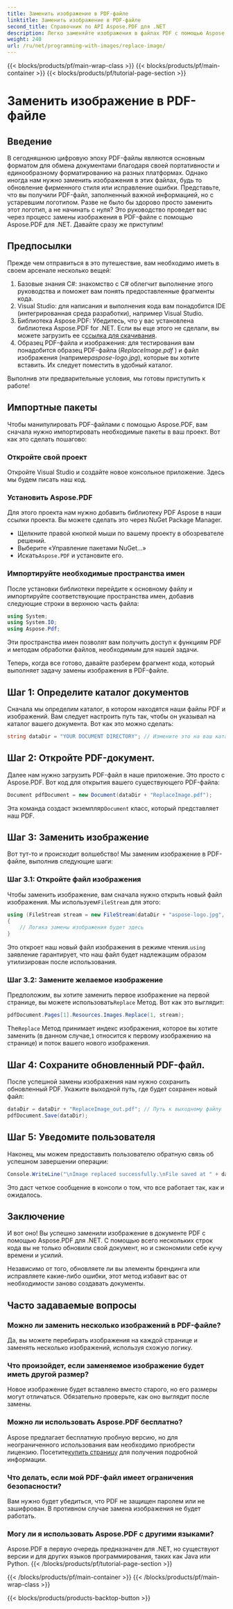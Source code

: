 ```yaml
---
title: Заменить изображение в PDF-файле
linktitle: Заменить изображение в PDF-файле
second_title: Справочник по API Aspose.PDF для .NET
description: Легко заменяйте изображения в файлах PDF с помощью Aspose.PDF для .NET. Следуйте этому руководству для пошаговых инструкций и улучшите свои навыки управления PDF.
weight: 240
url: /ru/net/programming-with-images/replace-image/
---
```


{{< blocks/products/pf/main-wrap-class >}}
{{< blocks/products/pf/main-container >}}
{{< blocks/products/pf/tutorial-page-section >}}

# Заменить изображение в PDF-файле

## Введение

В сегодняшнюю цифровую эпоху PDF-файлы являются основным форматом для обмена документами благодаря своей портативности и единообразному форматированию на разных платформах. Однако иногда нам нужно заменить изображения в этих файлах, будь то обновление фирменного стиля или исправление ошибки. Представьте, что вы получили PDF-файл, заполненный важной информацией, но с устаревшим логотипом. Разве не было бы здорово просто заменить этот логотип, а не начинать с нуля? Это руководство проведет вас через процесс замены изображения в PDF-файле с помощью Aspose.PDF для .NET. Давайте сразу же приступим!

## Предпосылки

Прежде чем отправиться в это путешествие, вам необходимо иметь в своем арсенале несколько вещей:

1. Базовые знания C#: знакомство с C# облегчит выполнение этого руководства и поможет вам понять предоставленные фрагменты кода.
2. Visual Studio: для написания и выполнения кода вам понадобится IDE (интегрированная среда разработки), например Visual Studio.
3.  Библиотека Aspose.PDF: Убедитесь, что у вас установлена библиотека Aspose.PDF for .NET. Если вы еще этого не сделали, вы можете загрузить ее с[ссылка для скачивания](https://releases.aspose.com/pdf/net/).
4. Образец PDF-файла и изображения: для тестирования вам понадобится образец PDF-файла (*ReplaceImage.pdf* ) и файл изображения (например*aspose-logo.jpg*), которые вы хотите вставить. Их следует поместить в удобный каталог.

Выполнив эти предварительные условия, мы готовы приступить к работе! 

## Импортные пакеты

Чтобы манипулировать PDF-файлами с помощью Aspose.PDF, вам сначала нужно импортировать необходимые пакеты в ваш проект. Вот как это сделать пошагово:

### Откройте свой проект

Откройте Visual Studio и создайте новое консольное приложение. Здесь мы будем писать наш код.

### Установить Aspose.PDF

Для этого проекта нам нужно добавить библиотеку PDF Aspose в наши ссылки проекта. Вы можете сделать это через NuGet Package Manager. 

- Щелкните правой кнопкой мыши по вашему проекту в обозревателе решений.
- Выберите «Управление пакетами NuGet...»
-  Искать`Aspose.PDF` и установите его.

### Импортируйте необходимые пространства имен 

После установки библиотеки перейдите к основному файлу и импортируйте соответствующие пространства имен, добавив следующие строки в верхнюю часть файла:

```csharp
using System;
using System.IO;
using Aspose.Pdf;
```

Эти пространства имен позволят вам получить доступ к функциям PDF и методам обработки файлов, необходимым для нашей задачи.

Теперь, когда все готово, давайте разберем фрагмент кода, который выполняет задачу замены изображения в PDF-файле. 

## Шаг 1: Определите каталог документов

Сначала мы определим каталог, в котором находятся наши файлы PDF и изображений. Вам следует настроить путь так, чтобы он указывал на каталог вашего документа. Вот как это можно сделать:

```csharp
string dataDir = "YOUR DOCUMENT DIRECTORY"; // Измените это на ваш каталог
```

## Шаг 2: Откройте PDF-документ.

Далее нам нужно загрузить PDF-файл в наше приложение. Это просто с Aspose.PDF. Вот код для открытия вашего существующего PDF-файла:

```csharp
Document pdfDocument = new Document(dataDir + "ReplaceImage.pdf");
```

 Эта команда создаст экземпляр`Document` класс, который представляет наш PDF.

## Шаг 3: Заменить изображение

Вот тут-то и происходит волшебство! Мы заменим изображение в PDF-файле, выполнив следующие шаги:

### Шаг 3.1: Откройте файл изображения

 Чтобы заменить изображение, вам сначала нужно открыть новый файл изображения. Мы используем`FileStream` для этого:

```csharp
using (FileStream stream = new FileStream(dataDir + "aspose-logo.jpg", FileMode.Open))
{
    // Логика замены изображения будет здесь
}
```

 Это откроет наш новый файл изображения в режиме чтения.`using` заявление гарантирует, что наш файл будет надлежащим образом утилизирован после использования.

### Шаг 3.2: Замените желаемое изображение

 Предположим, вы хотите заменить первое изображение на первой странице, вы можете использовать`Replace` Метод. Вот как это выглядит:

```csharp
pdfDocument.Pages[1].Resources.Images.Replace(1, stream);
```

 The`Replace` Метод принимает индекс изображения, которое вы хотите заменить (в данном случае,`1` относится к первому изображению на странице) и поток вашего нового изображения.

## Шаг 4: Сохраните обновленный PDF-файл.

После успешной замены изображения нам нужно сохранить обновленный PDF. Укажите выходной путь, где будет сохранен новый файл:

```csharp
dataDir = dataDir + "ReplaceImage_out.pdf"; // Путь к выходному файлу
pdfDocument.Save(dataDir);
```

## Шаг 5: Уведомите пользователя

Наконец, мы можем предоставить пользователю обратную связь об успешном завершении операции:

```csharp
Console.WriteLine("\nImage replaced successfully.\nFile saved at " + dataDir);
```

Это даст четкое сообщение в консоли о том, что все работает так, как и ожидалось.

## Заключение

И вот оно! Вы успешно заменили изображение в документе PDF с помощью Aspose.PDF для .NET. С помощью всего нескольких строк кода вы не только обновили свой документ, но и сэкономили себе кучу времени и усилий. 

Независимо от того, обновляете ли вы элементы брендинга или исправляете какие-либо ошибки, этот метод избавит вас от необходимости заново создавать документы.

## Часто задаваемые вопросы

### Можно ли заменить несколько изображений в PDF-файле?
Да, вы можете перебирать изображения на каждой странице и заменять несколько изображений, используя схожую логику.

### Что произойдет, если заменяемое изображение будет иметь другой размер?
Новое изображение будет вставлено вместо старого, но его размеры могут отличаться. Обязательно проверьте, как оно выглядит после замены.

### Можно ли использовать Aspose.PDF бесплатно?
 Aspose предлагает бесплатную пробную версию, но для неограниченного использования вам необходимо приобрести лицензию. Посетите[купить страницу](https://purchase.aspose.com/buy) для получения подробной информации.

### Что делать, если мой PDF-файл имеет ограничения безопасности?
Вам нужно будет убедиться, что PDF не защищен паролем или не зашифрован. В противном случае замена изображения не будет работать.

### Могу ли я использовать Aspose.PDF с другими языками?
Aspose.PDF в первую очередь предназначен для .NET, но существуют версии и для других языков программирования, таких как Java или Python.
{{< /blocks/products/pf/tutorial-page-section >}}

{{< /blocks/products/pf/main-container >}}
{{< /blocks/products/pf/main-wrap-class >}}

{{< blocks/products/products-backtop-button >}}
